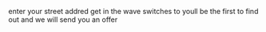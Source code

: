 enter your street addred
get in the wave switches to youll be the first to find out and we will send you an offer
